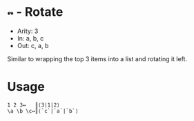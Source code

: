 # `↭` - Rotate

- Arity: 3
- In: a, b, c
- Out: c, a, b

Similar to wrapping the top 3 items into a list and rotating it left.

# Usage
```
1 2 3↭   ║⟨3|1|2⟩
\a \b \c↭║⟨`c`|`a`|`b`⟩
```
